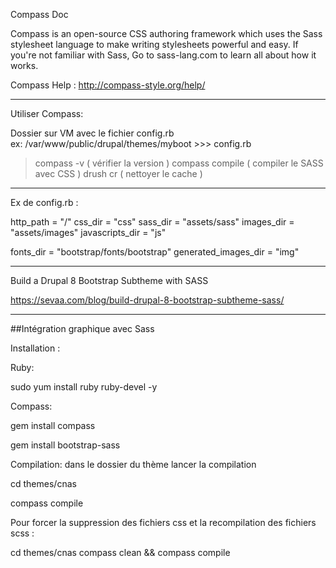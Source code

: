 

Compass Doc

Compass is an open-source CSS authoring framework which uses the Sass stylesheet language to make writing stylesheets powerful and easy. If you're not familiar with Sass, Go to sass-lang.com to learn all about how it works.

Compass Help : http://compass-style.org/help/


-------------------------------------------

Utiliser Compass: 

Dossier sur VM avec le fichier   config.rb   
ex: /var/www/public/drupal/themes/myboot >>>  config.rb
> compass -v ( vérifier la version )
> compass compile  ( compiler le SASS avec CSS )
> drush cr  ( nettoyer le cache )


-------------------------------------------

Ex de config.rb   :

http_path = "/"
css_dir = "css" 
sass_dir = "assets/sass"
images_dir = "assets/images" 
javascripts_dir = "js" 

fonts_dir = "bootstrap/fonts/bootstrap" 
generated_images_dir = "img" 


--------------------------------------------




Build a Drupal 8 Bootstrap Subtheme with SASS

https://sevaa.com/blog/build-drupal-8-bootstrap-subtheme-sass/



--------------------------------------------

##Intégration graphique avec Sass

Installation :

Ruby:

sudo yum install ruby ruby-devel -y

Compass:

gem install compass

gem install bootstrap-sass

Compilation: dans le dossier du thème lancer la compilation

cd themes/cnas

compass compile


Pour forcer la suppression des fichiers css et la recompilation des fichiers scss :

cd themes/cnas compass clean && compass compile




